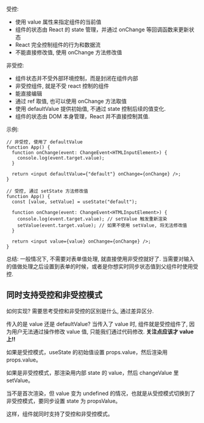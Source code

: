 受控:

- 使用 value 属性来指定组件的当前值
- 组件的状态由 React 的 state 管理，并通过 onChange 等回调函数来更新状态
- React 完全控制组件的行为和数据流
- 不能直接修改值, 使用 onChange 方法修改值

非受控:

- 组件状态并不受外部环境控制，而是封闭在组件内部
- 非受控组件, 就是不受 react 控制的组件
- 能直接编辑
- 通过 ref 取值, 也可以使用 onChange 方法取值
- 使用 defaultValue 提供初始值, 不通过 state 控制后续的值变化.
- 组件的状态由 DOM 本身管理，React 并不直接控制其值.

示例:

```tsx
// 非受控, 使用了 defaultValue
function App() {
  function onChange(event: ChangeEvent<HTMLInputElement>) {
    console.log(event.target.value);
  }

  return <input defaultValue={"default"} onChange={onChange} />;
}

// 受控, 通过 setState 方法修改值
function App() {
  const [value, setValue] = useState("default");

  function onChange(event: ChangeEvent<HTMLInputElement>) {
    console.log(event.target.value); // setValue 触发重新渲染
    setValue(event.target.value); // 如果不使用 setValue, 将无法修改值
  }

  return <input value={value} onChange={onChange} />;
}
```

总结: 一般情况下, 不需要对表单值处理, 就直接使用非受控就好了.
当需要对输入的值做处理之后设置到表单的时候，或者是你想实时同步状态值到父组件时使用受控.

## 同时支持受控和非受控模式

如何实现? 需要思考受控和非受控的区别是什么, 通过差异区分.

传入的是 value 还是 defaultValue?
当传入了 value 时, 组件就是受控组件了, 因为用户无法通过操作修改 value 值, 只能我们通过代码修改.
**关注点应该才 value 上!!**


如果是受控模式，useState 的初始值设置 props.value，然后渲染用 props.value。

如果是非受控模式，那渲染用内部 state 的 value，然后 changeValue 里 setValue。

当不是首次渲染，但 value 变为 undefined 的情况，也就是从受控模式切换到了非受控模式，要同步设置 state 为 propsValue。

这样，组件就同时支持了受控和非受控模式。
